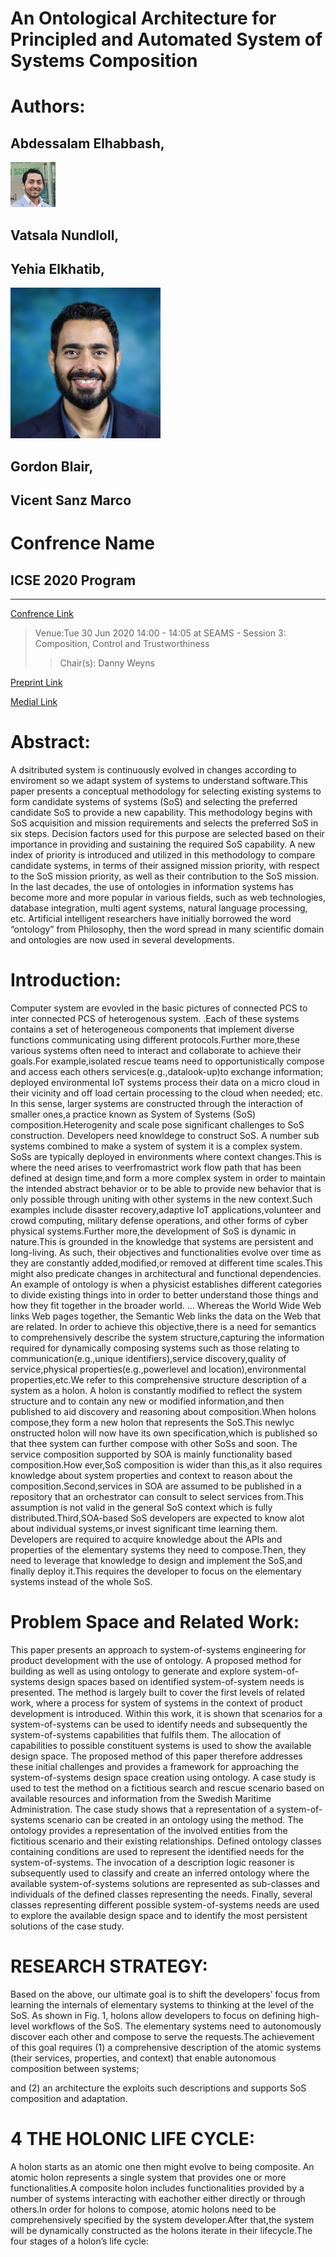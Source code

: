 # An Ontological Architecture for Principled and Automated System of Systems Composition

# Authors:

## Abdessalam Elhabbash, 

![Image](./image9.jpg)

## Vatsala Nundloll, 

## Yehia Elkhatib,
![Image](./image8.jpg) 

## Gordon Blair, 

## Vicent Sanz Marco

# Confrence Name
## ICSE 2020 Program
***

[Confrence Link](https://2020.icse-conferences.org/program/program-icse-2020)

>Venue:Tue 30 Jun 2020 14:00 - 14:05 at SEAMS - Session 3: Composition, Control and Trustworthiness 
>>Chair(s): Danny Weyns


[Preprint Link](https://yelkhatib.github.io/papers/Elhabbash2020Ontological.pdf)

[Medial Link](https://youtu.be/jp5djzHGtiQ)

# Abstract:

A dsitributed system is continuously evolved in changes according to enviroment so we adapt system of systems to understand software.This paper presents a conceptual methodology for selecting existing systems to form candidate systems of systems (SoS) and selecting the preferred candidate SoS to provide a new capability. This methodology begins with SoS acquisition and mission requirements and selects the preferred SoS in six steps. Decision factors used for this purpose are selected based on their importance in providing and sustaining the required SoS capability. A new index of priority is introduced and utilized in this methodology to compare candidate systems, in terms of their assigned mission priority, with respect to the SoS mission priority, as well as their contribution to the SoS mission.  In the last decades, the use of ontologies in information systems has become more and more popular in various fields, such as web technologies, database integration, multi agent systems, natural language processing, etc. Artificial intelligent researchers have initially borrowed the word “ontology” from Philosophy, then the word spread in many scientific domain and ontologies are now used in several developments.

# Introduction:
Computer system are evovled in the basic pictures of connected PCS to inter connected PCS of heterogenous system. .Each of these systems contains a set of heterogeneous components that implement diverse functions communicating using different protocols.Further more,these various systems often need to interact and collaborate to achieve their goals.For example,isolated rescue teams need to opportunistically compose and access each others services(e.g.,datalook-up)to exchange information; deployed environmental IoT systems process their data on a micro cloud in their vicinity and off load certain processing to the cloud when needed; etc. In this sense, larger systems are constructed through the interaction of smaller ones,a practice known as System of Systems (SoS) composition.Heterogenity and scale pose significant challenges to SoS construction. Developers need knowldege to construct SoS. A number sub systems combined to make a system of system it is a complex system. SoSs are typically deployed in environments where context changes.This is where the need arises to veerfromastrict work flow path that has been defined at design time,and form a more complex system in order to maintain the intended abstract behavior or to be able to provide new behavior that is only possible through uniting with other systems in the new context.Such examples include disaster recovery,adaptive IoT applications,volunteer and crowd computing, military defense operations, and other forms of cyber physical systems.Further more,the development of SoS is dynamic in nature.This is grounded in the knowledge that systems are persistent and long-living. As such, their objectives and functionalities evolve over time as they are constantly added,modified,or removed at different time scales.This might also predicate changes in architectural and functional dependencies. An example of ontology is when a physicist establishes different categories to divide existing things into in order to better understand those things and how they fit together in the broader world. ... Whereas the World Wide Web links Web pages together, the Semantic Web links the data on the Web that are related. In order to achieve this objective,there is a need for semantics to comprehensively describe the system structure,capturing the information required for dynamically composing systems such as those relating to communication(e.g.,unique identifiers),service discovery,quality of service,physical properties(e.g.,powerlevel and location),environmental properties,etc.We refer to this comprehensive structure description of a system as a holon. A holon is constantly modified to reflect the system structure and to contain any new or modified information,and then published to aid discovery and reasoning about composition.When holons compose,they form a new holon that represents the SoS.This newlyc onstructed holon will now have its own specification,which is published so that thee system can further compose with other SoSs and soon. The service composition supported by SOA is mainly functionality based composition.How ever,SoS composition is wider than this,as it also requires knowledge about system properties and context to reason about the composition.Second,services in SOA are assumed to be published in a repository that an orchestrator can consult to select services from.This assumption is not valid in the general SoS context which is fully distributed.Third,SOA-based SoS developers are expected to know alot about individual systems,or invest significant time learning them.   Developers are required to acquire knowledge about the APIs and properties of the elementary systems they need to compose.Then, they need to leverage that knowledge to design and implement the SoS,and finally deploy it.This requires the developer to focus on the elementary systems instead of the whole SoS.

# Problem Space and Related Work:
This paper presents an approach to system-of-systems engineering for product development with the use of ontology. A proposed method for building as well as using ontology to generate and explore system-of-systems design spaces based on identified system-of-system needs is presented. The method is largely built to cover the first levels of related work, where a process for system of systems in the context of product development is introduced. Within this work, it is shown that scenarios for a system-of-systems can be used to identify needs and subsequently the system-of-systems capabilities that fulfils them. The allocation of capabilities to possible constituent systems is used to show the available design space. The proposed method of this paper therefore addresses these initial challenges and provides a framework for approaching the system-of-systems design space creation using ontology. A case study is used to test the method on a fictitious search and rescue scenario based on available resources and information from the Swedish Maritime Administration. The case study shows that a representation of a system-of-systems scenario can be created in an ontology using the method. The ontology provides a representation of the involved entities from the fictitious scenario and their existing relationships. Defined ontology classes containing conditions are used to represent the identified needs for the system-of-systems. The invocation of a description logic reasoner is subsequently used to classify and create an inferred ontology where the available system-of-systems solutions are represented as sub-classes and individuals of the defined classes representing the needs. Finally, several classes representing different possible system-of-systems needs are used to explore the available design space and to identify the most persistent solutions of the case study.

# RESEARCH STRATEGY:

Based on the above, our ultimate goal is to shift the developers’ focus from learning the internals of elementary systems to thinking at the level of the SoS. As shown in Fig. 1, holons allow developers to focus on defining high-level workflows of the SoS. The elementary systems need to autonomously discover each other and compose to serve the requests.The achievement of this goal requires (1) a comprehensive description of the atomic systems (their services, properties, and context) that enable autonomous composition between systems;

and (2) an architecture the exploits such descriptions and supports SoS composition and adaptation.

# 4 THE HOLONIC LIFE CYCLE: 
A holon starts as an atomic one then might evolve to being composite. An atomic holon represents a single system that provides one or more functionalities.A composite holon includes functionalities provided by a number of systems interacting with eachother either directly or through others.In order for holons to compose, atomic holons need to be comprehensively specified by the system developer.After that,the system will be dynamically constructed as the holons iterate in their lifecycle.The four stages of a holon’s life cycle:




